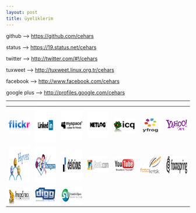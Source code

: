 ```yaml
---
layout: post
title: üyeliklerim
---
```




<p>github --> <a href="https://github.com/cehars" 
target="_blank">https://github.com/cehars</a></p>

<p>status --> <a href="https://19.status.net/cehars"
target="_blank">https://19.status.net/cehars</a></p>

<p>twitter --> <a href="http://twitter.com/#!/cehars"
target="_blank">http://twitter.com/#!/cehars</a></p>

<p>tuxweet --> <a href="http://tuxweet.linux.org.tr/cehars"
target="_blank">http://tuxweet.linux.org.tr/cehars</a></p>

<p>facebook --> <a href="http://www.facebook.com/cehars"
target="_blank">http://www.facebook.com/cehars</a></p>

<p>google plus --> <a href="http://profiles.google.com/cehars"
target="_blank">http://profiles.google.com/cehars</a></p>


<hr>

<table border="0">
<tr>
  <td><a href="http://www.flickr.com/people/cehars/"
target="_blank"><img src="/chrome/cehars19/logolar/23.png" width="100 " height="50"></a>
</td>
  <td><a href="http://www.linkedin.com/in/cehars"
target="_blank"><img src="/chrome/cehars19/logolar/55.png" width="100 " height="100"></a>
</td>
<td>
<a href="http://tr.myspace.com/cehars"
target="_blank"><img src="/chrome/cehars19/logolar/61.gif" width="100 " height="80"></a>
</td>
<td>
<a href="http://tr.netlog.com/cehars"
target="_blank"><img src="/chrome/cehars19/logolar/2.png" width="100 " height="70"></a>
</td>
<td>
<a href="http://www.icq.com/people/626507325"
target="_blank"><img src="/chrome/cehars19/logolar/46.png" width="100 " height="40"></a>
</td>
<td>
<a href="http://yfrog.com/user/Cehars/profile"
target="_blank"><img src="/chrome/cehars19/logolar/84.png" width="100 " height="40"></a>
</td>

<td>
<a href="http://pulse.yahoo.com/_PK5SZZQDRRJ7KRHYOLQGBWU3FQ"
target="_blank"><img src="/chrome/cehars19/logolar/78.png" width="100 " height="30"></a>
</td>
</tr>

<tr>
<td>
<a href="http://cehars.hyves.nl/"
target="_blank"><img src="/chrome/cehars19/logolar/40.jpg" width="100 " height="100"></a>
</td>

<td>
<a href="https://foursquare.com/cehars"
target="_blank"><img src="/chrome/cehars19/logolar/32.jpg" width="100 " height="100"></a>
</td>

<td>
<a href="http://www.delicious.com/cehars"
target="_blank"><img src="/chrome/cehars19/logolar/14.png" width="100 " height="80"></a>
</td>

<td>
<a href="http://favit.com/cehars"
target="_blank"><img src="/chrome/cehars19/logolar/60.png" width="100 " height="40"></a>
</td>

<td>
<a href="http://www.youtube.com/cehars"
target="_blank"><img src="/chrome/cehars19/logolar/88.png" width="100 " height="40"></a>
</td>

<td>
<a href="http://www.fotokritik.com/kullanici/cehars"
target="_blank"><img src="/chrome/cehars19/logolar/30.png" width="100 " height="50"></a>
</td>

<td>
<a href="http://www.formspring.me/cehars"
target="_blank"><img src="/chrome/cehars19/logolar/29.png" width="100 " height="50"></a>
</td>
</tr>

<tr>
<td>
<a href="http://profile.imageshack.us/user/cehars"
target="_blank"><img src="/chrome/cehars19/logolar/50.jpg" width="100 " height="50"></a>
</td>

<td>
<a href="http://digg.com/cehars/diggs"
target="_blank"><img src="/chrome/cehars19/logolar/15.png" width="100 " height="50"></a>
</td>

<td>
<a href="http://www.stumbleupon.com/stumbler/cehars/"
target="_blank"><img src="/chrome/cehars19/logolar/74.jpg" width="100 " height="50"></a>
</td>


</tr>

</table>



